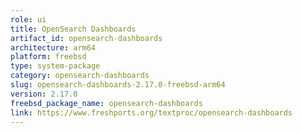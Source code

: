 ```yaml
---
role: ui
title: OpenSearch Dashboards
artifact_id: opensearch-dashboards
architecture: arm64
platform: freebsd
type: system-package
category: opensearch-dashboards
slug: opensearch-dashboards-2.17.0-freebsd-arm64
version: 2.17.0
freebsd_package_name: opensearch-dashboards
link: https://www.freshports.org/textproc/opensearch-dashboards
---
```

